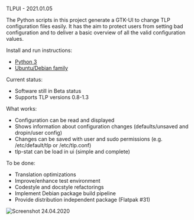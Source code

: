 TLPUI - 2021.01.05

The Python scripts in this project generate a GTK-UI to change TLP configuration files easily.
It has the aim to protect users from setting bad configuration and to deliver a basic overview of all the valid configuration values.

Install and run instructions:
* [Python 3](https://github.com/d4nj1/TLPUI/wiki/Install-instructions#python-3)
* [Ubuntu/Debian family](https://github.com/d4nj1/TLPUI/wiki/Install-instructions#ubuntudebian-family)

Current status:

* Software still in Beta status
* Supports TLP versions 0.8-1.3

What works:

* Configuration can be read and displayed
* Shows information about configuration changes (defaults/unsaved and dropin/user config)
* Changes can be saved with user and sudo permissions (e.g. /etc/default/tlp or /etc/tlp.conf)
* tlp-stat can be load in ui (simple and complete)

To be done:

* Translation optimizations
* Improve/enhance test environment
* Codestyle and docstyle refactorings
* Implement Debian package build pipeline
* Provide distribution independent package (Flatpak #31)


![Screenshot 24.04.2020](https://raw.githubusercontent.com/d4nj1/TLPUI/master/screenshot.png)
